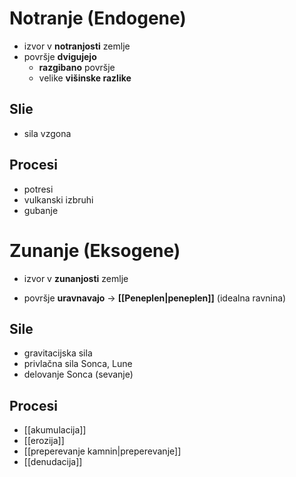 # Notranje (Endogene)
- izvor v **notranjosti** zemlje
- površje **dvigujejo**
	- **razgibano** površje
	- velike **višinske razlike**
## Slie 
- sila vzgona
## Procesi
- potresi
- vulkanski izbruhi
- gubanje
# Zunanje (Eksogene)
- izvor v **zunanjosti** zemlje
* površje **uravnavajo** -> **[[Peneplen|peneplen]]** (idealna ravnina)
## Sile 
- gravitacijska sila
- privlačna sila Sonca, Lune
- delovanje Sonca (sevanje)
## Procesi
- [[akumulacija]]
- [[erozija]]
- [[preperevanje kamnin|preperevanje]]
- [[denudacija]]